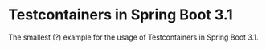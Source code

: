 # Testcontainers in Spring Boot 3.1

The smallest (?) example for the usage of Testcontainers in Spring Boot 3.1.